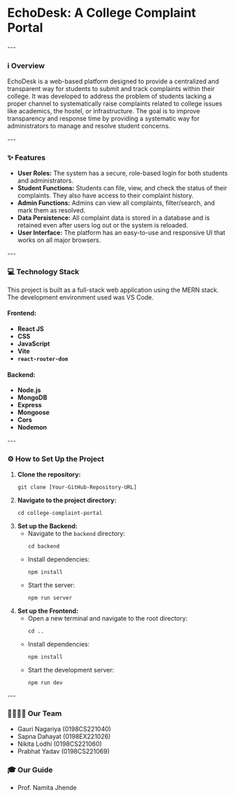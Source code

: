 <body>
<div class="container">
    <h1>EchoDesk: A College Complaint Portal</h1>
    ---
    <h3>ℹ️ Overview</h3>
    <p>EchoDesk is a web-based platform designed to provide a centralized and transparent way for students to submit and track complaints within their college. It was developed to address the problem of students lacking a proper channel to systematically raise complaints related to college issues like academics, the hostel, or infrastructure. The goal is to improve transparency and response time by providing a systematic way for administrators to manage and resolve student concerns.</p>
    ---
    <h3>✨ Features</h3>
    <ul>
        <li><strong>User Roles:</strong> The system has a secure, role-based login for both students and administrators.</li>
        <li><strong>Student Functions:</strong> Students can file, view, and check the status of their complaints. They also have access to their complaint history.</li>
        <li><strong>Admin Functions:</strong> Admins can view all complaints, filter/search, and mark them as resolved.</li>
        <li><strong>Data Persistence:</strong> All complaint data is stored in a database and is retained even after users log out or the system is reloaded.</li>
        <li><strong>User Interface:</strong> The platform has an easy-to-use and responsive UI that works on all major browsers.</li>
    </ul>
    ---
    <h3>💻 Technology Stack</h3>
    <p>This project is built as a full-stack web application using the MERN stack. The development environment used was VS Code.</p>
    <h4>Frontend:</h4>
    <ul>
        <li><strong>React JS</strong></li>
        <li><strong>CSS</strong></li>
        <li><strong>JavaScript</strong></li>
        <li><strong>Vite</strong></li>
        <li><strong><code>react-router-dom</code></strong></li>
    </ul>
    <h4>Backend:</h4>
    <ul>
        <li><strong>Node.js</strong></li>
        <li><strong>MongoDB</strong></li>
        <li><strong>Express</strong></li>
        <li><strong>Mongoose</strong></li>
        <li><strong>Cors</strong></li>
        <li><strong>Nodemon</strong></li>
    </ul>
    ---
    <h3>⚙️ How to Set Up the Project</h3>
    <ol>
        <li><strong>Clone the repository:</strong>
            <pre><code>git clone [Your-GitHub-Repository-URL]</code></pre>
        </li>
        <li><strong>Navigate to the project directory:</strong>
            <pre><code>cd college-complaint-portal</code></pre>
        </li>
        <li><strong>Set up the Backend:</strong>
            <ul>
                <li>Navigate to the <code>backend</code> directory: <pre><code>cd backend</code></pre></li>
                <li>Install dependencies: <pre><code>npm install</code></pre></li>
                <li>Start the server: <pre><code>npm run server</code></pre></li>
            </ul>
        </li>
        <li><strong>Set up the Frontend:</strong>
            <ul>
                <li>Open a new terminal and navigate to the root directory: <pre><code>cd ..</code></pre></li>
                <li>Install dependencies: <pre><code>npm install</code></pre></li>
                <li>Start the development server: <pre><code>npm run dev</code></pre></li>
            </ul>
        </li>
    </ol>
    ---
    <h3>👨‍👩‍👧‍👦 Our Team</h3>
    <ul>
        <li>Gauri Nagariya (0198CS221040)</li>
        <li>Sapna Dahayat (0198EX221026)</li>
        <li>Nikita Lodhi (0198CS221060)</li>
        <li>Prabhat Yadav (0198CS221069)</li>
    </ul>
    <h3>🎓 Our Guide</h3>
    <ul>
        <li>Prof. Namita Jhende</li>
    </ul>
</div>

</body>
</html>
